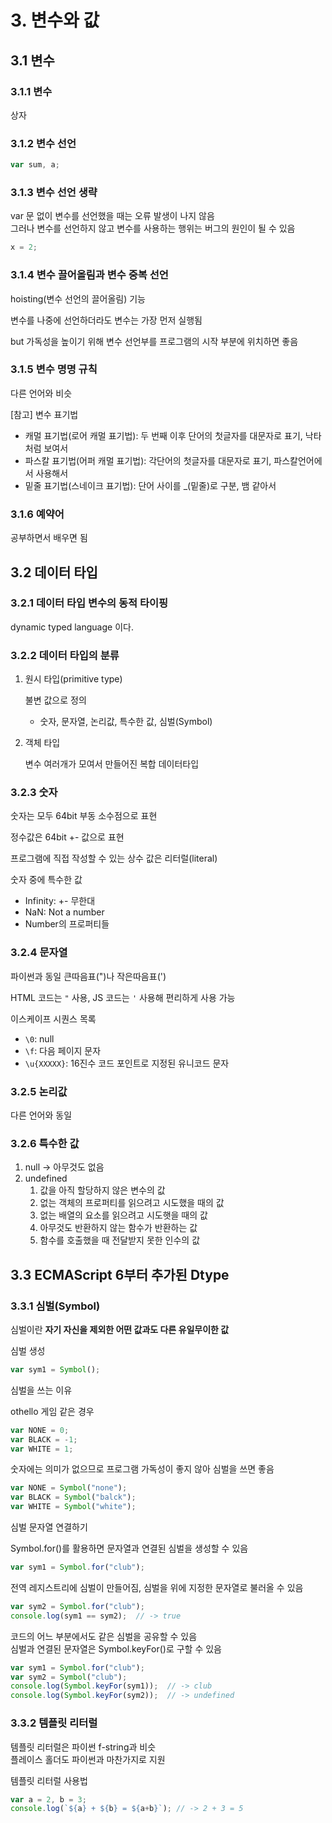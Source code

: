 # 3. 변수와 값

## 3.1 변수

### 3.1.1 변수

상자

### 3.1.2 변수 선언

``` JavaScript
var sum, a;
```

### 3.1.3 변수 선언 생략

var 문 없이 변수를 선언했을 때는 오류 발생이 나지 않음  
그러나 변수를 선언하지 않고 변수를 사용하는 행위는 버그의 원인이 될 수 있음  

``` JavaScript
x = 2;
```

### 3.1.4 변수 끌어올림과 변수 중복 선언

hoisting(변수 선언의 끌어올림) 기능

변수를 나중에 선언하더라도 변수는 가장 먼저 실행됨

but 가독성을 높이기 위해 변수 선언부를 프로그램의 시작 부분에 위치하면 좋음

### 3.1.5 변수 명명 규칙

다른 언어와 비슷

\[참고\] 변수 표기법

- 캐멀 표기법(로어 캐멀 표기법): 두 번째 이후 단어의 첫글자를 대문자로 표기, 낙타처럼 보여서
- 파스칼 표기법(어퍼 캐멀 표기법): 각단어의 첫글자를 대문자로 표기, 파스칼언어에서 사용해서
- 밑줄 표기법(스네이크 표기법): 단어 사이를 _(밑줄)로 구분, 뱀 같아서

### 3.1.6 예약어

공부하면서 배우면 됨

## 3.2 데이터 타입

### 3.2.1 데이터 타입 변수의 동적 타이핑

dynamic typed language 이다.

### 3.2.2 데이터 타입의 분류

1. 원시 타입(primitive type)

    불변 값으로 정의
    - 숫자, 문자열, 논리값, 특수한 값, 심벌(Symbol)

2. 객체 타입

    변수 여러개가 모여서 만들어진 복합 데이터타입

### 3.2.3 숫자

숫자는 모두 64bit 부동 소수점으로 표현

정수값은 64bit +- 값으로 표현

프로그램에 직접 작성할 수 있는 상수 값은 리터럴(literal)

숫자 중에 특수한 값
- Infinity: +- 무한대
- NaN: Not a number
- Number의 프로퍼티들

### 3.2.4 문자열

파이썬과 동일 큰따음표(")나 작은따음표(')

HTML 코드는 `"` 사용, JS 코드는 `'` 사용해 편리하게 사용 가능

이스케이프 시퀀스 목록
- `\0`: null
- `\f`: 다음 페이지 문자
- `\u{XXXXX}`: 16진수 코드 포인트로 지정된 유니코드 문자

### 3.2.5 논리값

다른 언어와 동일

### 3.2.6 특수한 값

1. null -> 아무것도 없음
2. undefined
   1. 값을 아직 할당하지 않은 변수의 값
   2. 없는 객체의 프로퍼티를 읽으려고 시도했을 때의 값
   3. 없는 배열의 요소를 읽으려고 시도햇을 때의 값
   4. 아무것도 반환하지 않는 함수가 반환하는 값
   5. 함수를 호출했을 때 전달받지 못한 인수의 값

## 3.3 ECMAScript 6부터 추가된 Dtype

### 3.3.1 심벌(Symbol)

심벌이란 **자기 자신을 제외한 어떤 값과도 다른 유일무이한 값**

심벌 생성

``` JavaScript
var sym1 = Symbol();
```

심벌을 쓰는 이유

othello 게임 같은 경우

``` JavaScript
var NONE = 0;
var BLACK = -1;
var WHITE = 1;
```

숫자에는 의미가 없으므로 프로그램 가독성이 좋지 않아 심벌을 쓰면 좋음

``` JavaScript
var NONE = Symbol("none");
var BLACK = Symbol("balck");
var WHITE = Symbol("white");
```

심벌 문자열 연결하기

Symbol.for()를 활용하면 문자열과 연결된 심벌을 생성할 수 있음

``` JavaScript
var sym1 = Symbol.for("club");
```

전역 레지스트리에 심벌이 만들어짐, 심벌을 위에 지정한 문자열로 불러올 수 있음

``` JavaScript
var sym2 = Symbol.for("club");
console.log(sym1 == sym2);  // -> true
```

코드의 어느 부분에서도 같은 심벌을 공유할 수 있음  
심벌과 연결된 문자열은 Symbol.keyFor()로 구할 수 있음  

``` JavaScript
var sym1 = Symbol.for("club");
var sym2 = Symbol("club");
console.log(Symbol.keyFor(sym1));  // -> club
console.log(Symbol.keyFor(sym2));  // -> undefined
```

### 3.3.2 템플릿 리터럴

템플릿 리터럴은 파이썬 f-string과 비슷  
플레이스 홀더도 파이썬과 마찬가지로 지원  

템플릿 리터럴 사용법

``` Javascript
var a = 2, b = 3;
console.log(`${a} + ${b} = ${a+b}`); // -> 2 + 3 = 5
```
